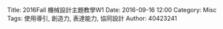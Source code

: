 Title: 2016Fall 機械設計主題教學W1
Date: 2016-09-16 12:00
Category: Misc
Tags: 使用導引, 創造力, 表達能力, 協同設計
Author: 40423241




